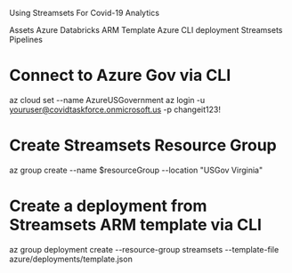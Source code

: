 Using Streamsets For Covid-19 Analytics

Assets
Azure Databricks ARM Template
Azure CLI deployment
Streamsets Pipelines



# Connect to Azure Gov via CLI
az cloud set --name AzureUSGovernment
az login -u youruser@covidtaskforce.onmicrosoft.us -p changeit123!

# Create Streamsets Resource Group
az group create --name $resourceGroup --location "USGov Virginia"

# Create a deployment from Streamsets ARM template via CLI
az group deployment create --resource-group streamsets --template-file azure/deployments/template.json
